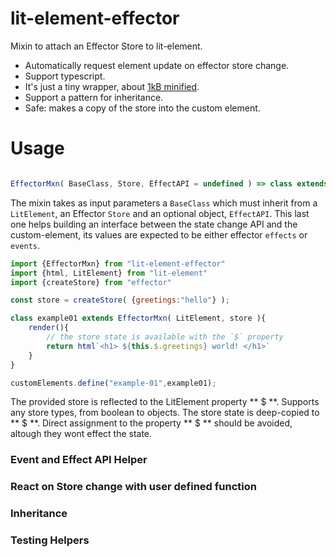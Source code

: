 # lit-element-effector
Mixin to attach an Effector Store to lit-element.

- Automatically request element update on effector store change.
- Support typescript.
- It's just a tiny wrapper, about [1kB minified](https://bundlephobia.com/result?p=lit-element-effector@0.1.0).
- Support a pattern for inheritance.
- Safe: makes a copy of the store into the custom element.

# Usage 

```ts

EffectorMxn( BaseClass, Store, EffectAPI = undefined ) => class extends BaseClass

```
The mixin takes as input parameters a `BaseClass` which must inherit from a `LitElement`, an Effector `Store` and an optional object, `EffectAPI`.
This last one helps building an interface between the state change API and the custom-element, its values are expected to be 
either effector `effects` or `events`.


```js
import {EffectorMxn} from "lit-element-effector"
import {html, LitElement} from "lit-element"
import {createStore} from "effector"

const store = createStore( {greetings:"hello"} );

class example01 extends EffectorMxn( LitElement, store ){
    render(){
        // the store state is available with the `$` property
        return html`<h1> ${this.$.greetings} world! </h1>`
    }
}

customElements.define("example-01",example01);
```
The provided store is reflected to the LitElement property ** $ **. Supports any store types, from boolean to objects. 
The store state is deep-copied to ** $ **. Direct assignment to the property ** $ ** should be avoided, altough they wont effect the state.


### Event and Effect API Helper

### React on Store change with user defined function

### Inheritance

### Testing Helpers